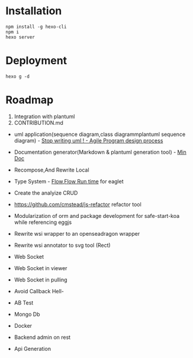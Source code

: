 # Installation

```
npm install -g hexo-cli
npm i
hexo server
```

# Deployment

```
hexo g -d
```

# Roadmap

1.  Integration with plantuml
2.  CONTRIBUTION.md

* uml application(sequence diagram,class diagrammplantuml sequence diagram) -
  [Stop writing uml ! - Agile Program design process](/2018/04/13/general-agile-design-process.html)

* Documentation generator(Markdown & plantuml generation tool) - [Min Doc](https://github.com/chungchi300/min-doc)
* Recompose,And Rewrite Local
* Type System - [Flow](https://github.com/facebook/flow/),[Flow Run time](https://github.com/codemix/flow-runtime) for eaglet
* Create the analyize CRUD
* https://github.com/cmstead/js-refactor refactor tool
* Modularization of orm and package development for safe-start-koa while referencing eggjs

* Rewrite wsi wrapper to an openseadragon wrapper
* Rewrite wsi annotator to svg tool (Rect)
* Web Socket
* Web Socket in viewer
* Web Socket in pulling
* Avoid Callback Hell-
* AB Test
* Mongo Db
* Docker
* Backend admin on rest
* Api Generation
